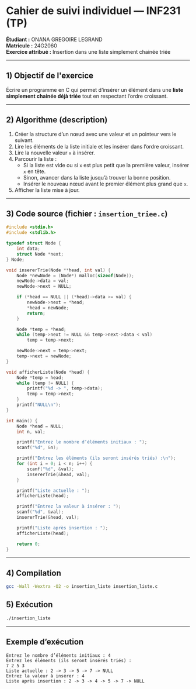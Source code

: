 # Cahier de suivi individuel — INF231 (TP)  
**Étudiant :** ONANA GREGOIRE LEGRAND  
**Matricule :** 24G2060  
**Exercice attribué :** Insertion dans une liste simplement chainée triée  

---

## 1) Objectif de l'exercice
Écrire un programme en C qui permet d’insérer un élément dans une **liste simplement chainée déjà triée** tout en respectant l’ordre croissant.

---

## 2) Algorithme (description)
1. Créer la structure d’un nœud avec une valeur et un pointeur vers le suivant.  
2. Lire les éléments de la liste initiale et les insérer dans l’ordre croissant.  
3. Lire la nouvelle valeur `x` à insérer.  
4. Parcourir la liste :  
   - Si la liste est vide ou si `x` est plus petit que la première valeur, insérer `x` en tête.  
   - Sinon, avancer dans la liste jusqu’à trouver la bonne position.  
   - Insérer le nouveau nœud avant le premier élément plus grand que `x`.  
5. Afficher la liste mise à jour.  

---

## 3) Code source (fichier : `insertion_triee.c`)

```c
#include <stdio.h>
#include <stdlib.h>

typedef struct Node {
    int data;
    struct Node *next;
} Node;

void insererTrie(Node **head, int val) {
    Node *newNode = (Node*) malloc(sizeof(Node));
    newNode->data = val;
    newNode->next = NULL;

    if (*head == NULL || (*head)->data >= val) {
        newNode->next = *head;
        *head = newNode;
        return;
    }

    Node *temp = *head;
    while (temp->next != NULL && temp->next->data < val)
        temp = temp->next;

    newNode->next = temp->next;
    temp->next = newNode;
}

void afficherListe(Node *head) {
    Node *temp = head;
    while (temp != NULL) {
        printf("%d -> ", temp->data);
        temp = temp->next;
    }
    printf("NULL\n");
}

int main() {
    Node *head = NULL;
    int n, val;

    printf("Entrez le nombre d’éléments initiaux : ");
    scanf("%d", &n);

    printf("Entrez les éléments (ils seront insérés triés) :\n");
    for (int i = 0; i < n; i++) {
        scanf("%d", &val);
        insererTrie(&head, val);
    }

    printf("Liste actuelle : ");
    afficherListe(head);

    printf("Entrez la valeur à insérer : ");
    scanf("%d", &val);
    insererTrie(&head, val);

    printf("Liste après insertion : ");
    afficherListe(head);

    return 0;
}
````

---

## 4) Compilation

```bash
gcc -Wall -Wextra -O2 -o insertion_liste insertion_liste.c
```

## 5) Exécution

```bash
./insertion_liste
```

---

## Exemple d’exécution

```
Entrez le nombre d’éléments initiaux : 4
Entrez les éléments (ils seront insérés triés) :
7 2 5 3
Liste actuelle : 2 -> 3 -> 5 -> 7 -> NULL
Entrez la valeur à insérer : 4
Liste après insertion : 2 -> 3 -> 4 -> 5 -> 7 -> NULL
```

```

 
```
 
